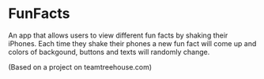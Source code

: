# FunFacts

An app that allows users to view different fun facts by shaking their iPhones. Each time they shake their phones a new fun fact will come up and colors of backgound, buttons and texts will randomly change.

(Based on a project on teamtreehouse.com)
